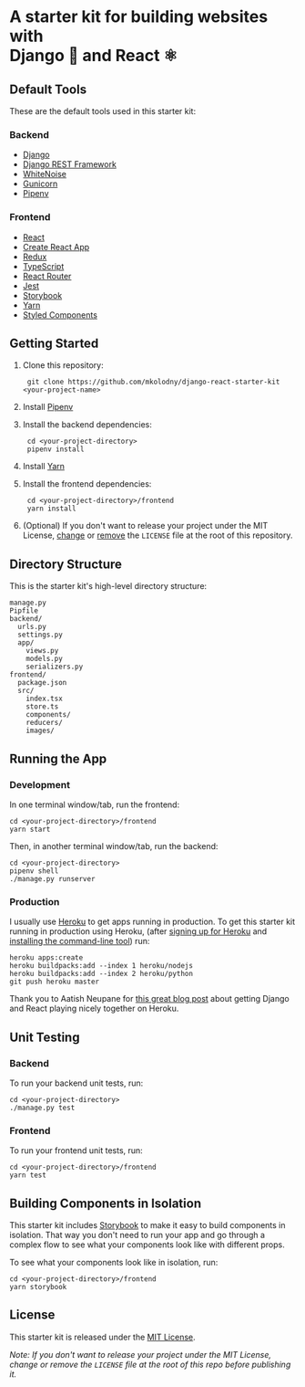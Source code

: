 # A starter kit for building websites with<br/>Django 🐍 and React ⚛️

## Default Tools

These are the default tools used in this starter kit:

### Backend

* [Django](https://www.djangoproject.com/)
* [Django REST Framework](https://www.django-rest-framework.org/)
* [WhiteNoise](http://whitenoise.evans.io/en/stable/)
* [Gunicorn](https://gunicorn.org/)
* [Pipenv](https://docs.pipenv.org/en/latest/)

### Frontend

* [React](https://reactjs.org/)
* [Create React App](https://facebook.github.io/create-react-app/docs/getting-started)
* [Redux](https://redux.js.org/)
* [TypeScript](https://www.typescriptlang.org)
* [React Router](https://reacttraining.com/react-router/)
* [Jest](https://jestjs.io/)
* [Storybook](https://storybook.js.org/)
* [Yarn](https://yarnpkg.com/en/)
* [Styled Components](https://www.styled-components.com/)

## Getting Started

1. Clone this repository:

        git clone https://github.com/mkolodny/django-react-starter-kit <your-project-name>
1. Install [Pipenv](https://docs.pipenv.org/en/latest/#install-pipenv-today)
1. Install the backend dependencies:

        cd <your-project-directory>
        pipenv install
1. Install [Yarn](https://yarnpkg.com/en/docs/install)
1. Install the frontend dependencies:

        cd <your-project-directory>/frontend
        yarn install
1. (Optional) If you don't want to release your project under the MIT License, [change](https://choosealicense.com/) or [remove](https://choosealicense.com/no-permission/) the `LICENSE` file at the root of this repository.

## Directory Structure

This is the starter kit's high-level directory structure:

```
manage.py
Pipfile
backend/
  urls.py
  settings.py
  app/
    views.py
    models.py
    serializers.py
frontend/
  package.json
  src/
    index.tsx
    store.ts
    components/
    reducers/
    images/
```

## Running the App

### Development

In one terminal window/tab, run the frontend:

```
cd <your-project-directory>/frontend
yarn start 
```

Then, in another terminal window/tab, run the backend:

```
cd <your-project-directory>
pipenv shell
./manage.py runserver
```

### Production

I usually use [Heroku](https://www.heroku.com/) to get apps running in production. To get this starter kit running in production using Heroku, (after [signing up for Heroku](https://signup.heroku.com/) and [installing the command-line tool](https://devcenter.heroku.com/articles/heroku-cli)) run:

```
heroku apps:create
heroku buildpacks:add --index 1 heroku/nodejs
heroku buildpacks:add --index 2 heroku/python
git push heroku master
```

Thank you to Aatish Neupane for [this great blog post](https://librenepal.com/article/django-and-create-react-app-together-on-heroku/) about getting Django and React playing nicely together on Heroku.

## Unit Testing

### Backend

To run your backend unit tests, run:

```
cd <your-project-directory>
./manage.py test
```

### Frontend

To run your frontend unit tests, run:

```
cd <your-project-directory>/frontend
yarn test
```

## Building Components in Isolation

This starter kit includes [Storybook](https://storybook.js.org/) to make it easy to build components in isolation. That way you don't need to run your app and go through a complex flow to see what your components look like with different props.

To see what your components look like in isolation, run:

```
cd <your-project-directory>/frontend
yarn storybook
```

## License

This starter kit is released under the [MIT License](https://tldrlegal.com/license/mit-license).

*Note: If you don't want to release your project under the MIT License, change or remove the `LICENSE` file at the root of this repo before publishing it.*
